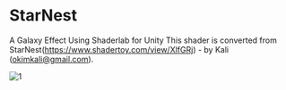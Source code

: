 # StarNest
A Galaxy Effect Using Shaderlab for Unity 
This shader is converted from StarNest(https://www.shadertoy.com/view/XlfGRj) - by Kali (okimkali@gmail.com).  

![1](Galaxy.gif)
